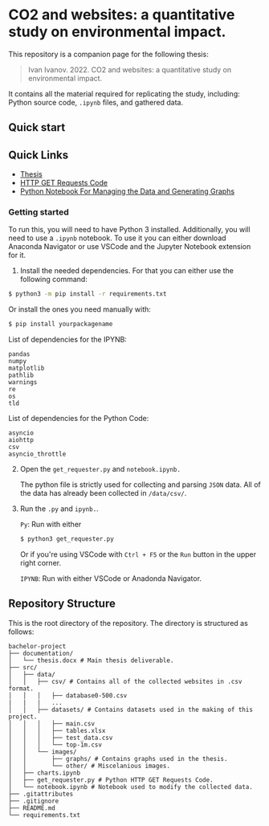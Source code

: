 # CO2 and websites: a quantitative study on environmental impact.
This repository is a companion page for the following thesis:
> Ivan Ivanov. 2022. CO2 and websites: a quantitative study on environmental impact.

It contains all the material required for replicating the study, including: Python source code, `.ipynb` files, and gathered data.

## Quick start
Quick Links
---------------

* [Thesis](documentation/thesis.docx)
* [HTTP GET Requests Code](src/get_requester.py)
* [Python Notebook For Managing the Data and Generating Graphs](src/get_requester.py)

### Getting started
To run this, you will need to have Python 3 installed. 
Additionally, you will need to use a `.ipynb` notebook. 
To use it you can either download Anaconda Navigator or use VSCode and the Jupyter Notebook extension for it.

1. Install the needed dependencies. For that you can either use the following command:

```bash
$ python3 -m pip install -r requirements.txt
```
Or install the ones you need manually with:

```bash
$ pip install yourpackagename
```

List of dependencies for the IPYNB:
```
pandas
numpy
matplotlib
pathlib
warnings
re
os
tld
```

List of dependencies for the Python Code:
```
asyncio
aiohttp
csv
asyncio_throttle
```

2. Open the `get_requester.py` and `notebook.ipynb.`

   The python file is strictly used for collecting and parsing `JSON` data. All of the data has already been collected in `/data/csv/`.

3. Run the `.py` and `ipynb.`.

   `Py`: Run with either
   ```bash
   $ python3 get_requester.py
   ```
   Or if you're using VSCode with `Ctrl + F5` or the `Run` button in the upper right corner.

   `IPYNB`: Run with either VSCode or Anadonda Navigator.

## Repository Structure
This is the root directory of the repository. The directory is structured as follows:

    bachelor-project
    ├── documentation/
    │   └── thesis.docx # Main thesis deliverable.
    ├── src/
    │   ├── data/
    │   │   ├── csv/ # Contains all of the collected websites in .csv format.
    │   │   │   ├── database0-500.csv
    |   |   |   ...
    │   │   ├── datasets/ # Contains datasets used in the making of this project.
    │   │   │   ├── main.csv
    │   │   │   ├── tables.xlsx
    │   │   │   ├── test_data.csv
    │   │   │   └── top-1m.csv
    │   │   └── images/
    │   │       ├── graphs/ # Contains graphs used in the thesis.
    │   │       └── other/ # Miscelanious images.
    │   ├── charts.ipynb
    │   ├── get_requester.py # Python HTTP GET Requests Code.
    │   └── notebook.ipynb # Notebook used to modify the collected data.
    ├── .gitattributes
    ├── .gitignore
    ├── README.md
    └── requirements.txt